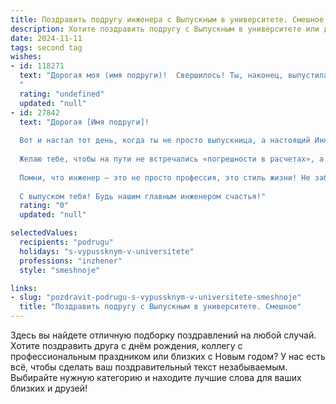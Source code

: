 ```yaml
---
title: Поздравить подругу инженера с Выпускным в университете. Смешное
description: Хотите поздравить подругу с Выпускным в университете или другим праздником? Наш ИИ создаст незабываемое поздравление, а вы обязательно выделитесь среди других.  
date: 2024-11-11
tags: second tag
wishes:
- id: 118271
  text: "Дорогая моя (имя подруги)!  Свершилось! Ты, наконец, выпустилась из университета и теперь официально можешь называть себя инженером!  Поздравляю!  Представляю, как теперь будут трепетать перед твоим гением все гайки, болты и прочие механизмы.  Пусть твоя жизнь будет такой же продуманной и  отлаженной, как твоё дипломное проектирование (ну, почти такой же!).  Готовься к взлёту,  только не забудь пристегнуть ремни, а то  с твоим-то инженерным складом ума,  вдруг изобретёшь телепорт, да случайно телепортируешься на Марс!  Удачи тебе, мой железный друг!
  "
  rating: "undefined"
  updated: "null"
- id: 27842
  text: "Дорогая [Имя подруги]!
  
  Вот и настал тот день, когда ты не просто выпускница, а настоящий Инженер! Поздравляю тебя с этим невероятным событием! Теперь ты вольна строить не только грандиозные мосты и небоскрёбы, но и планы на жизнь!
  
  Желаю тебе, чтобы на пути не встречались «погрешности в расчетах», а если и встретятся, то чтобы они были такими же смешными, как твои шутки о нелепых конструкции в офисах! Пусть каждый новый проект приносит радость, а сложные задачи решаются с легкостью, как будто ты решаешь кроссворд с загадками из «Крокодила».
  
  Помни, что инженер — это не просто профессия, это стиль жизни! Не забудь использовать полученные навыки для проектирования идеального счастья, и пусть конечный результат окажется запланированным в 10 раз лучше!
  
  С выпуском тебя! Будь нашим главным инженером счастья!"
  rating: "0"
  updated: "null"

selectedValues:
  recipients: "podrugu"
  holidays: "s-vypussknym-v-universitete"
  professions: "inzhener"
  style: "smeshnoje"

links:
- slug: "pozdravit-podrugu-s-vypussknym-v-universitete-smeshnoje"
  title: "Поздравить подругу с Выпускным в университете. Смешное"
---
```


Здесь вы найдете отличную подборку поздравлений на любой случай. 
Хотите поздравить друга с днём рождения, коллегу с профессиональным праздником или близких с Новым годом? У нас есть всё, чтобы сделать ваш поздравительный текст незабываемым. Выбирайте нужную категорию и находите лучшие слова для ваших близких и друзей!
